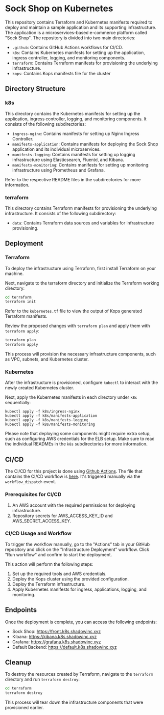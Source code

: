 # Sock Shop on Kubernetes
This repository contains Terraform and Kubernetes manifests required to deploy and maintain a sample application and its supporting infrastructure. The application is a microservices-based e-commerce platform called "Sock Shop". The repository is divided into two main directories:

- `.github`: Contains GitHub Actions workflows for CI/CD.
- `k8s`: Contains Kubernetes manifests for setting up the application, ingress controller, logging, and monitoring components.
- `terraform`: Contains Terraform manifests for provisioning the underlying infrastructure.
- `kops`: Contains Kops manifests file for the cluster

## Directory Structure

### k8s
This directory contains the Kubernetes manifests for setting up the application, ingress controller, logging, and monitoring components. It consists of the following subdirectories:

- `ingress-nginx`: Contains manifests for setting up Nginx Ingress Controller.
- `manifests-application`: Contains manifests for deploying the Sock Shop application and its individual microservices.
- `manifests-logging`: Contains manifests for setting up logging infrastructure using Elasticsearch, Fluentd, and Kibana.
- `manifests-monitoring`: Contains manifests for setting up monitoring infrastructure using Prometheus and Grafana.

Refer to the respective README files in the subdirectories for more information.

### terraform
This directory contains Terraform manifests for provisioning the underlying infrastructure. It consists of the following subdirectory:

- `data`: Contains Terraform data sources and variables for infrastructure provisioning.

## Deployment

### Terraform
To deploy the infrastructure using Terraform, first install Terraform on your machine.

Next, navigate to the terraform directory and initialize the Terraform working directory:
```bash
cd terraform
terraform init
```

Refer to the `kubernetes.tf` file to view the output of Kops generated Terraform manifests.

Review the proposed changes with `terraform plan` and apply them with `terraform apply`:
```bash
terraform plan
terraform apply
```

This process will provision the necessary infrastructure components, such as VPC, subnets, and Kubernetes cluster.

### Kubernetes
After the infrastructure is provisioned, configure `kubectl` to interact with the newly created Kubernetes cluster.

Next, apply the Kubernetes manifests in each directory under `k8s` sequentially:
```
kubectl apply -f k8s/ingress-nginx
kubectl apply -f k8s/manifests-application
kubectl apply -f k8s/manifests-logging
kubectl apply -f k8s/manifests-monitoring
```

Please note that deploying some components might require extra setup, such as configuring AWS credentials for the ELB setup. Make sure to read the individual READMEs in the `k8s` subdirectories for more information.

## CI/CD
The CI/CD for this project is done using [Github Actions](https://docs.github.com/en/actions). The file that contains the CI/CD workflow is [here](.github/workflows/deploy.yml). It's triggered manually via the `workflow_dispatch` event.

### Prerequisites for CI/CD
1. An AWS account with the required permissions for deploying infrastructure.
2. Repository secrets for AWS_ACCESS_KEY_ID and AWS_SECRET_ACCESS_KEY.

### CI/CD Usage and Workflow
To trigger the workflow manually, go to the "Actions" tab in your GitHub repository and click on the "Infrastructure Deployment" workflow. Click "Run workflow" and confirm to start the deployment.

This action will perform the following steps:
1. Set up the required tools and AWS credentials.
2. Deploy the Kops cluster using the provided configuration.
3. Deploy the Terraform infrastructure.
4. Apply Kubernetes manifests for ingress, applications, logging, and monitoring.


## Endpoints
Once the deployment is complete, you can access the following endpoints:
- Sock Shop: https://front.k8s.shadowinc.xyz
- Kibana: https://kibana.k8s.shadowinc.xyz
- Grafana: https://grafana.k8s.shadowinc.xyz
- Default Backend: https://default.k8s.shadowinc.xyz

## Cleanup
To destroy the resources created by Terraform, navigate to the `terraform` directory and run `terraform destroy`:
```bash
cd terraform
terraform destroy
```
This process will tear down the infrastructure components that were provisioned earlier.
